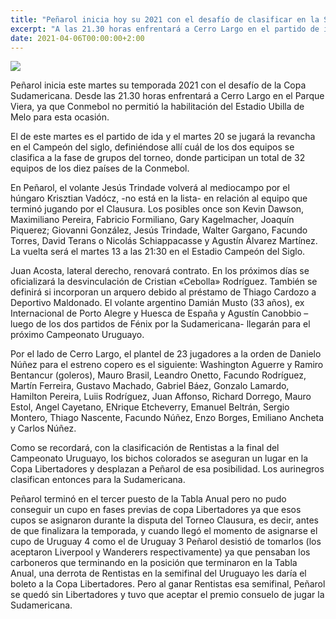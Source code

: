 ```yaml
---
title: "Peñarol inicia hoy su 2021 con el desafío de clasificar en la Sudamericana"
excerpt: "A las 21.30 horas enfrentará a Cerro Largo en el partido de ida, buscando un cupo en fase de grupos de este torneo."
date: 2021-04-06T00:00:00+2:00
---
```



<img src="https://www.republica.com.uy/wp-content/uploads/2021/04/Penarol-1.jpg">


Peñarol inicia este martes su temporada 2021 con el desafío de la Copa Sudamericana. Desde las 21.30 horas enfrentará a Cerro Largo en el Parque Viera, ya que Conmebol no permitió la habilitación del Estadio Ubilla de Melo para esta ocasión.


El de este martes es el partido de ida y el martes 20 se jugará la revancha en el Campeón del siglo, definiéndose allí cuál de los dos equipos se clasifica a la fase de grupos del torneo, donde participan un total de 32 equipos de los diez países de la Conmebol.


En Peñarol, el volante Jesús Trindade volverá al mediocampo por el húngaro Krisztian Vadócz, -no está en la lista- en relación al equipo que terminó jugando por el Clausura. Los posibles once son Kevin Dawson, Maximiliano Pereira, Fabricio Formiliano, Gary Kagelmacher, Joaquín Piquerez; Giovanni González, Jesús Trindade, Walter Gargano, Facundo Torres, David Terans o Nicolás Schiappacasse y Agustín Álvarez Martínez. La vuelta será el martes 13 a las 21:30 en el Estadio Campeón del Siglo.


Juan Acosta, lateral derecho, renovará contrato. En los próximos días se oficializará la desvinculación de Cristian «Cebolla» Rodríguez. También se definirá si incorporan un arquero debido al préstamo de Thiago Cardozo a Deportivo Maldonado. El volante argentino Damián Musto (33 años), ex Internacional de Porto Alegre y Huesca de España y Agustín Canobbio –luego de los dos partidos de Fénix por la Sudamericana- llegarán para el próximo Campeonato Uruguayo.


Por el lado de Cerro Largo, el plantel de 23 jugadores a la orden de Danielo Núñez para el estreno copero es el siguiente: Washington Aguerre y Ramiro Bentancur (goleros), Mauro Brasil, Leandro Onetto, Facundo Rodríguez, Martín Ferreira, Gustavo Machado, Gabriel Báez, Gonzalo Lamardo, Hamilton Pereira, Luiis Rodríguez, Juan Affonso, Richard Dorrego, Mauro Estol, Angel Cayetano, ENrique Etcheverry, Emanuel Beltrán, Sergio Montero, Thiago Nascente, Facundo Núñez, Enzo Borges, Emiliano Ancheta y Carlos Núñez.


Como se recordará, con la clasificación de Rentistas a la final del Campeonato Uruguayo, los bichos colorados se aseguran un lugar en la Copa Libertadores y desplazan a Peñarol de esa posibilidad. Los aurinegros clasifican entonces para la Sudamericana.


Peñarol terminó en el tercer puesto de la Tabla Anual pero no pudo conseguir un cupo en fases previas de copa Libertadores ya que esos cupos se asignaron durante la disputa del Torneo Clausura, es decir, antes de que finalizara la temporada, y cuando llegó el momento de asignarse el cupo de Uruguay 4 como el de Uruguay 3 Peñarol desistió de tomarlos (los aceptaron Liverpool y Wanderers respectivamente) ya que pensaban los carboneros que terminando en la posición que terminaron en la Tabla Anual, una derrota de Rentistas en la semifinal del Uruguayo les daría el boleto a la Copa Libertadores. Pero al ganar Rentistas esa semifinal, Peñarol se quedó sin Libertadores y tuvo que aceptar el premio consuelo de jugar la Sudamericana.


